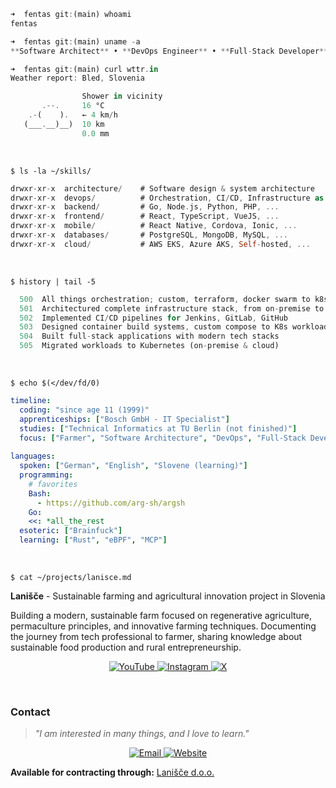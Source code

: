 ```rust
➜  fentas git:(main) whoami
fentas

➜  fentas git:(main) uname -a
**Software Architect** • **DevOps Engineer** • **Full-Stack Developer** • **Upcoming Farmer 🧑‍🌾**

➜  fentas git:(main) curl wttr.in                                            
Weather report: Bled, Slovenia

                Shower in vicinity
       .--.     16 °C          
    .-(    ).   ← 4 km/h       
   (___.__)__)  10 km          
                0.0 mm  
```

&nbsp;

`$ ls -la ~/skills/`

```rust
drwxr-xr-x  architecture/    # Software design & system architecture
drwxr-xr-x  devops/          # Orchestration, CI/CD, Infrastructure as Code
drwxr-xr-x  backend/         # Go, Node.js, Python, PHP, ...
drwxr-xr-x  frontend/        # React, TypeScript, VueJS, ...
drwxr-xr-x  mobile/          # React Native, Cordova, Ionic, ...
drwxr-xr-x  databases/       # PostgreSQL, MongoDB, MySQL, ...
drwxr-xr-x  cloud/           # AWS EKS, Azure AKS, Self-hosted, ...
```

&nbsp;

`$ history | tail -5`

```rust
  500  All things orchestration; custom, terraform, docker swarm to k8s
  501  Architectured complete infrastructure stack, from on-premise to cloud
  502  Implemented CI/CD pipelines for Jenkins, GitLab, GitHub
  503  Designed container build systems, custom compose to K8s workloads
  504  Built full-stack applications with modern tech stacks
  505  Migrated workloads to Kubernetes (on-premise & cloud)
```

&nbsp;

`$ echo $(</dev/fd/0)`

```yaml
timeline:
  coding: "since age 11 (1999)"
  apprenticeships: ["Bosch GmbH - IT Specialist"]
  studies: ["Technical Informatics at TU Berlin (not finished)"]
  focus: ["Farmer", "Software Architecture", "DevOps", "Full-Stack Development"]
  
languages:
  spoken: ["German", "English", "Slovene (learning)"]
  programming:
    # favorites
    Bash:
      - https://github.com/arg-sh/argsh
    Go:
    <<: *all_the_rest
  esoteric: ["Brainfuck"]
  learning: ["Rust", "eBPF", "MCP"]
```

&nbsp;

`$ cat ~/projects/lanisce.md`

**Lanišče** - Sustainable farming and agricultural innovation project in Slovenia

Building a modern, sustainable farm focused on regenerative agriculture, permaculture principles, and innovative farming techniques. Documenting the journey from tech professional to farmer, sharing knowledge about sustainable food production and rural entrepreneurship.

<p align="center">

  <a href="https://www.youtube.com/@lanisce">
    <img src="https://img.shields.io/badge/YouTube-@lanisce-red?style=for-the-badge&logo=youtube&logoColor=d9e0ee&colorA=302d41&colorB=b7bdf8" alt="YouTube">
  </a>
  <a href="https://www.instagram.com/lanisce.si/">
    <img src="https://img.shields.io/badge/Instagram-@lanisce.si-E4405F?style=for-the-badge&logo=instagram&logoColor=d9e0ee&colorA=302d41&colorB=b7bdf8" alt="Instagram">
  </a>
  <a href="https://x.com/lanisce_si">
    <img src="https://img.shields.io/badge/X-@lanisce__si-000000?style=for-the-badge&logo=x&logoColor=d9e0ee&colorA=302d41&colorB=b7bdf8" alt="X">
  </a>

</p>

&nbsp;

### Contact

> *"I am interested in many things, and I love to learn."*

<p align="center">

  <a href="mailto:jan.guth@gmail.com">
    <img src="https://img.shields.io/badge/Email-jan.guth%40gmail.com-red?style=for-the-badge&logo=gmail&logoColor=d9e0ee&colorA=302d41&colorB=b7bdf8" alt="Email">
  </a>
  <a href="https://jan.guth.dev">
    <img src="https://img.shields.io/badge/Website-jan.guth.dev-blue?style=for-the-badge&logo=firefox&logoColor=d9e0ee&colorA=302d41&colorB=b7bdf8" alt="Website">
  </a>

</p>

**Available for contracting through:** [Lanišče d.o.o.](https://github.com/lanisce)
